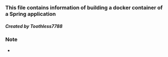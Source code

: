 ### This file contains information of building a docker container of a Spring application
##### Created by Toothless7788


### Note
- 
